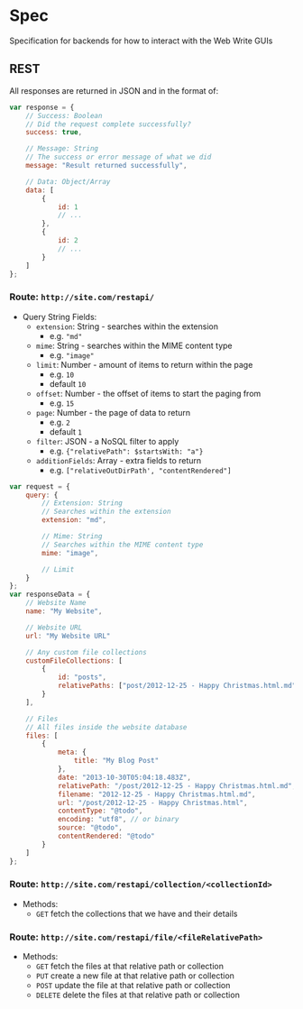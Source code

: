 # Spec

Specification for backends for how to interact with the Web Write GUIs


## REST

All responses are returned in JSON and in the format of:

``` javascript
var response = {	
	// Success: Boolean
	// Did the request complete successfully?
	success: true,

	// Message: String
	// The success or error message of what we did
	message: "Result returned successfully",

	// Data: Object/Array
	data: [
		{
			id: 1
			// ...
		},
		{
			id: 2
			// ...
		}
	]
};
```

### Route: `http://site.com/restapi/`

- Query String Fields:
	- `extension`: String - searches within the extension
		- e.g. `"md"`
	- `mime`: String - searches within the MIME content type
		- e.g. `"image"`
	- `limit`: Number - amount of items to return within the page
		- e.g. `10`
		- default `10`
	- `offset`: Number - the offset of items to start the paging from
		- e.g. `15`
	- `page`: Number - the page of data to return
		- e.g. `2`
		- default `1`
	- `filter`: JSON - a NoSQL filter to apply
		- e.g. `{"relativePath": $startsWith: "a"}`
	- `additionFields`: Array - extra fields to return
		- e.g. `["relativeOutDirPath', "contentRendered"]`

``` javascript
var request = {
	query: {
		// Extension: String
		// Searches within the extension
		extension: "md",

		// Mime: String
		// Searches within the MIME content type
		mime: "image",

		// Limit
	}
};
var responseData = {
	// Website Name
	name: "My Website",

	// Website URL
	url: "My Website URL"

	// Any custom file collections
	customFileCollections: [
		{
			id: "posts",
			relativePaths: ["post/2012-12-25 - Happy Christmas.html.md"]
		}
	],

	// Files
	// All files inside the website database
	files: [
		{
			meta: {
				title: "My Blog Post"
			},
			date: "2013-10-30T05:04:18.483Z",
			relativePath: "/post/2012-12-25 - Happy Christmas.html.md",
			filename: "2012-12-25 - Happy Christmas.html.md",
			url: "/post/2012-12-25 - Happy Christmas.html",
			contentType: "@todo",
			encoding: "utf8", // or binary
			source: "@todo",
			contentRendered: "@todo"
		}
	]
};
```

### Route: `http://site.com/restapi/collection/<collectionId>`

- Methods:
	- `GET` fetch the collections that we have and their details


### Route: `http://site.com/restapi/file/<fileRelativePath>`

- Methods:
	- `GET` fetch the files at that relative path or collection
	- `PUT` create a new file at that relative path or collection
	- `POST` update the file at that relative path or collection
	- `DELETE` delete the files at that relative path or collection
